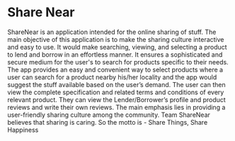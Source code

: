 # Share Near 

ShareNear is an application intended for the online sharing of stuff. The main objective of this application is to make the sharing culture interactive and easy to use. It would make searching, viewing, and selecting a product to lend and borrow in an effortless manner. It ensures a sophisticated and secure medium for the user's to search for products specific to their needs. The app provides an easy and convenient way to select products where a user can search for a product nearby his/her locality and the app would suggest the stuff available based on the user’s demand. The user can then view the complete specification and related terms and conditions of every relevant product. They can view the Lender/Borrower’s profile and product reviews and write their own reviews. The main emphasis lies in providing a user-friendly sharing culture among the community. Team ShareNear believes that sharing is caring. So the motto is - Share Things, Share Happiness
